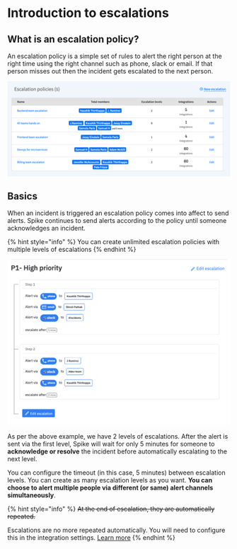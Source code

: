 # Introduction to escalations

## What is an escalation policy?

An escalation policy is a simple set of rules to alert the right person at the right time using the right channel such as phone, slack or email. If that person misses out then the incident gets escalated to the next person.

![](../.gitbook/assets/escalations-list.png)

## Basics

When an incident is triggered an escalation policy comes into affect to send alerts. Spike continues to send alerts according to the policy until someone acknowledges an incident.

{% hint style="info" %}
You can create unlimited escalation policies with multiple levels of escalations
{% endhint %}

![](../.gitbook/assets/screenshot-2020-06-24-at-10.48.37-am.png)

As per the above example, we have 2 levels of escalations. After the alert is sent via the first level, Spike will wait for only 5 minutes for someone to **acknowledge or resolve** the incident before automatically escalating to the next level. 

You can configure the timeout \(in this case, 5 minutes\) between escalation levels. You can create as many escalation levels as you want. **You can choose to alert multiple people via different \(or same\) alert channels simultaneously**. 

{% hint style="info" %}
~~At the end of escalation, they are automatically repeated.~~ 

Escalations are no more repeated automatically. You will need to configure this in the integration settings. [Learn more](https://docs.spike.sh/escalations/repeat-escalations)
{% endhint %}



